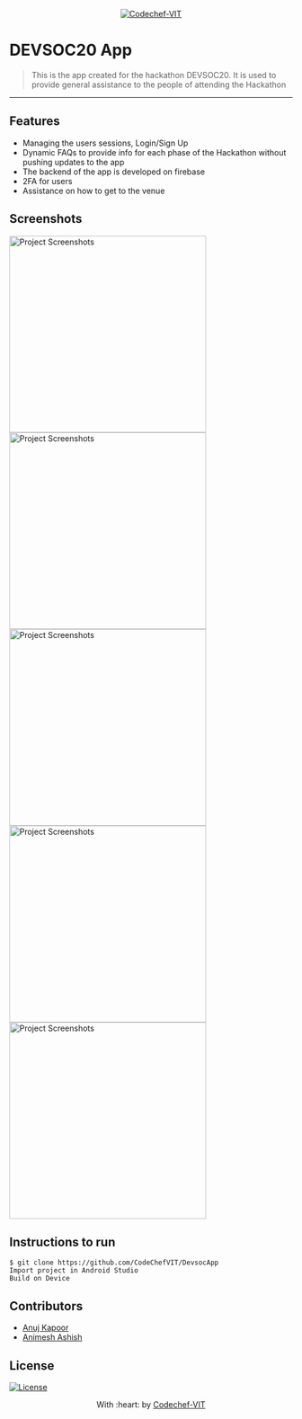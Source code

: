 <p align="center"><a href="http://www.codechefvit.com" target="_blank"><img src="https://s3.amazonaws.com/codechef_shared/sites/all/themes/abessive/logo-3.png" title="CodeChef-VIT" alt="Codechef-VIT"></a>
</p>

# DEVSOC20 App

> This is the app created for the hackathon DEVSOC20.
> It is used to provide general assistance to the people of attending the Hackathon

---



## Features
- Managing the users sessions, Login/Sign Up
- Dynamic FAQs to provide info for each phase of the Hackathon without pushing updates to the app
- The backend of the app is developed on firebase
- 2FA for users
- Assistance on how to get to the venue




## Screenshots
<img src="https://github.com/CodeChefVIT/DevsocApp/blob/master/Screenshots/SS1.jpg" alt="Project Screenshots" width="350px">
<img src="https://github.com/CodeChefVIT/DevsocApp/blob/master/Screenshots/SS2.jpg" alt="Project Screenshots" width="350px">
<img src="https://github.com/CodeChefVIT/DevsocApp/blob/master/Screenshots/SS3.jpg" alt="Project Screenshots" width="350px">
<img src="https://github.com/CodeChefVIT/DevsocApp/blob/master/Screenshots/SS4.jpg" alt="Project Screenshots" width="350px">
<img src="https://github.com/CodeChefVIT/DevsocApp/blob/master/Screenshots/SS5.jpg" alt="Project Screenshots" width="350px">


## Instructions to run
```
$ git clone https://github.com/CodeChefVIT/DevsocApp
Import project in Android Studio
Build on Device
```

## Contributors
- <a href="https://github.com/anujkap">Anuj Kapoor</a>
- <a href="https://github.com/anonymesh">Animesh Ashish</a>

## License

[![License](http://img.shields.io/:license-mit-blue.svg?style=flat-square)](http://badges.mit-license.org)

<p align="center">
	With :heart: by <a href="http://www.codechefvit.com" target="_blank">Codechef-VIT</a>
</p>
